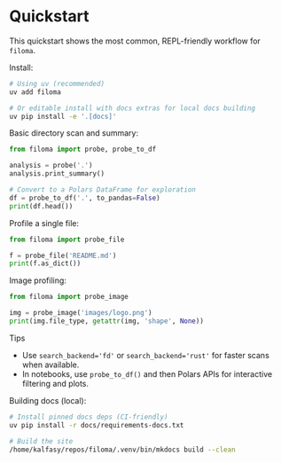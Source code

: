 # Quickstart

This quickstart shows the most common, REPL-friendly workflow for `filoma`.

Install:

```bash
# Using uv (recommended)
uv add filoma

# Or editable install with docs extras for local docs building
uv pip install -e '.[docs]'
```

Basic directory scan and summary:

```python
from filoma import probe, probe_to_df

analysis = probe('.')
analysis.print_summary()

# Convert to a Polars DataFrame for exploration
df = probe_to_df('.', to_pandas=False)
print(df.head())
```

Profile a single file:

```python
from filoma import probe_file

f = probe_file('README.md')
print(f.as_dict())
```

Image profiling:

```python
from filoma import probe_image

img = probe_image('images/logo.png')
print(img.file_type, getattr(img, 'shape', None))
```

Tips
- Use `search_backend='fd'` or `search_backend='rust'` for faster scans when available.
- In notebooks, use `probe_to_df()` and then Polars APIs for interactive filtering and plots.

Building docs (local):

```bash
# Install pinned docs deps (CI-friendly)
uv pip install -r docs/requirements-docs.txt

# Build the site
/home/kalfasy/repos/filoma/.venv/bin/mkdocs build --clean
```

